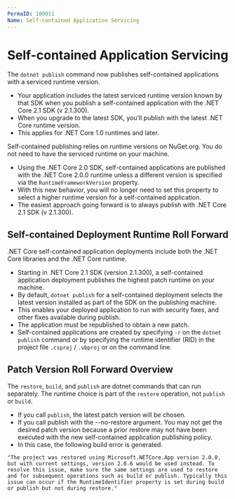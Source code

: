 ```yaml
---
PermaID: 100011
Name: Self-contained Application Servicing
---
```


# Self-contained Application Servicing

The `dotnet publish` command now publishes self-contained applications with a serviced runtime version. 

 - Your application includes the latest serviced runtime version known by that SDK when you publish a self-contained application with the .NET Core 2.1 SDK (v 2.1.300).
 - When you upgrade to the latest SDK, you'll publish with the latest .NET Core runtime version. 
 - This applies for .NET Core 1.0 runtimes and later.

Self-contained publishing relies on runtime versions on NuGet.org. You do not need to have the serviced runtime on your machine.

 - Using the .NET Core 2.0 SDK, self-contained applications are published with the .NET Core 2.0.0 runtime unless a different version is specified via the `RuntimeFrameworkVersion` property. 
 - With this new behavior, you will no longer need to set this property to select a higher runtime version for a self-contained application. 
 - The easiest approach going forward is to always publish with .NET Core 2.1 SDK (v 2.1.300).

## Self-contained Deployment Runtime Roll Forward

.NET Core self-contained application deployments include both the .NET Core libraries and the .NET Core runtime. 

 - Starting in .NET Core 2.1 SDK (version 2.1.300), a self-contained application deployment publishes the highest patch runtime on your machine. 
 - By default, `dotnet publish` for a self-contained deployment selects the latest version installed as part of the SDK on the publishing machine. 
 - This enables your deployed application to run with security fixes, and other fixes available during publish. 
 - The application must be republished to obtain a new patch. 
 - Self-contained applications are created by specifying `-r` <RID> on the `dotnet publish` command or by specifying the runtime identifier (RID) in the project file `.csproj` / `.vbproj` or on the command line.

## Patch Version Roll Forward Overview

The `restore`, `build`, and `publish` are dotnet commands that can run separately. The runtime choice is part of the `restore` operation, not `publish` or `build`. 

 - If you call `publish`, the latest patch version will be chosen. 
 - If you call publish with the --no-restore argument. You may not get the desired patch version because a prior restore may not have been executed with the new self-contained application publishing policy. 
 - In this case, the following build error is generated.

`
"The project was restored using Microsoft.NETCore.App version 2.0.0, but with current settings, version 2.0.6 would be used instead. To resolve this issue, make sure the same settings are used to restore and for subsequent operations such as build or publish. Typically this issue can occur if the RuntimeIdentifier property is set during build or publish but not during restore."
`

